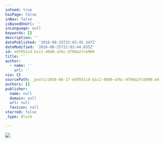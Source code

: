 ```yaml
---
inFeed: true
hasPage: false
inNav: false
isBasedOnUrl: ''
inLanguage: null
keywords: []
description: ''
datePublished: '2016-08-25T22:03:45.347Z'
dateModified: '2016-08-25T22:03:44.835Z'
id: edf051cd-b1c2-40d0-a76c-970da2fcb900
title: ''
author:
  - name: ''
    url: ''
via: {}
sourcePath: _posts/2016-08-17-edf051cd-b1c2-40d0-a76c-970da2fcb900.md
authors: []
publisher:
  name: null
  domain: null
  url: null
  favicon: null
starred: false
_type: Blurb

---
```

![](https://the-grid-user-content.s3-us-west-2.amazonaws.com/c67b533d-7bc5-4aa1-b3a5-605d8f588505.jpg)